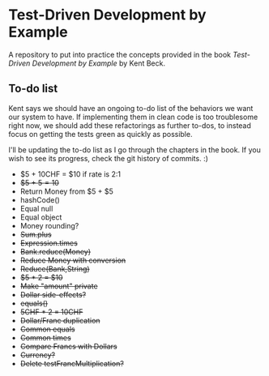 # Test-Driven Development by Example
A repository to put into practice the concepts provided in the book *Test-Driven Development by Example* by Kent Beck.

## To-do list
Kent says we should have an ongoing to-do list of the behaviors we want our system to have. If implementing them in clean code is too troublesome right now, we should add these refactorings as further to-dos, to instead focus on getting the tests green as quickly as possible.

I'll be updating the to-do list as I go through the chapters in the book. If you wish to see its progress, check the git history of commits. :)

* $5 + 10CHF = $10 if rate is 2:1
* ~~$5 + $5 = 10$~~
* Return Money from $5 + $5
* hashCode()
* Equal null
* Equal object
* Money rounding?
* ~~Sum.plus~~
* ~~Expression.times~~
* ~~Bank.reduce(Money)~~
* ~~Reduce Money with conversion~~
* ~~Reduce(Bank,String)~~
* ~~$5 * 2 = $10~~
* ~~Make "amount" private~~
* ~~Dollar side-effects?~~
* ~~equals()~~
* ~~5CHF * 2 = 10CHF~~
* ~~Dollar/Franc duplication~~
* ~~Common equals~~
* ~~Common times~~
* ~~Compare Francs with Dollars~~
* ~~Currency?~~
* ~~Delete testFrancMultiplication?~~